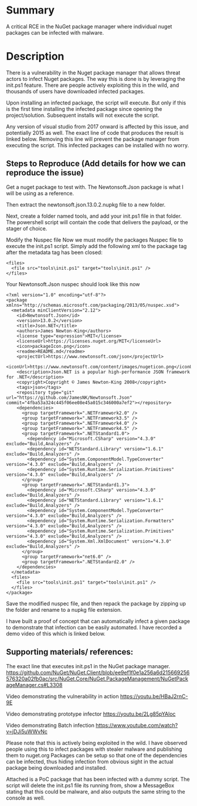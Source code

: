 # Summary
A critical RCE in the NuGet package manager where individual nuget packages can be infected with malware.
    
# Description
There is a vulnerability in the Nuget package manager that allows threat actors to infect Nuget packages.
The way this is done is by leveraging the init.ps1 feature. There are people actively exploiting this in the wild, and thousands of users have downloaded infected packages.

Upon installing an infected package, the script will execute. But only if this is the first time installing the infected package since opening the project/solution. Subsequent installs will not execute the script.

Any version of visual studio from 2017 onward is affected by this issue, and potentially 2015 as well.
The exact line of code that produces the result is linked below. Removing this line will prevent the package manager from executing the script. This infected packages can be installed with no worry.

## Steps to Reproduce (Add details for how we can reproduce the issue)
    
Get a nuget package to test with. The Newtonsoft.Json package is what I will be using as a reference. 
    
Then extract the newtonsoft.json.13.0.2.nupkg file to a new folder. 
    
Next, create a folder named tools, and add your init.ps1 file in that folder. 
The powershell script will contain the code that delivers the payload, or the stager of choice. 

Modify the Nuspec file
Now we must modify the packages Nuspec file to execute the init.ps1 script. 
Simply add the following xml to the package tag after the metadata tag has been closed:
```
<files>
  <file src="tools\init.ps1" target="tools\init.ps1" />
</files>
```

Your Newtonsoft.Json nuspec should look like this now
```
<?xml version="1.0" encoding="utf-8"?>
<package xmlns="http://schemas.microsoft.com/packaging/2013/05/nuspec.xsd">
  <metadata minClientVersion="2.12">
    <id>Newtonsoft.Json</id>
    <version>13.0.2</version>
    <title>Json.NET</title>
    <authors>James Newton-King</authors>
    <license type="expression">MIT</license>
    <licenseUrl>https://licenses.nuget.org/MIT</licenseUrl>
    <icon>packageIcon.png</icon>
    <readme>README.md</readme>
    <projectUrl>https://www.newtonsoft.com/json</projectUrl>
    <iconUrl>https://www.newtonsoft.com/content/images/nugeticon.png</iconUrl>
    <description>Json.NET is a popular high-performance JSON framework for .NET</description>
    <copyright>Copyright © James Newton-King 2008</copyright>
    <tags>json</tags>
    <repository type="git" url="https://github.com/JamesNK/Newtonsoft.Json" commit="4fba53a324c445f06ee08e45a015c346000a7ef2"></repository>
    <dependencies>
      <group targetFramework=".NETFramework2.0" />
      <group targetFramework=".NETFramework3.5" />
      <group targetFramework=".NETFramework4.0" />
      <group targetFramework=".NETFramework4.5" />
      <group targetFramework=".NETStandard1.0">
        <dependency id="Microsoft.CSharp" version="4.3.0" exclude="Build,Analyzers" />
        <dependency id="NETStandard.Library" version="1.6.1" exclude="Build,Analyzers" />
        <dependency id="System.ComponentModel.TypeConverter" version="4.3.0" exclude="Build,Analyzers" />
        <dependency id="System.Runtime.Serialization.Primitives" version="4.3.0" exclude="Build,Analyzers" />
      </group>
      <group targetFramework=".NETStandard1.3">
        <dependency id="Microsoft.CSharp" version="4.3.0" exclude="Build,Analyzers" />
        <dependency id="NETStandard.Library" version="1.6.1" exclude="Build,Analyzers" />
        <dependency id="System.ComponentModel.TypeConverter" version="4.3.0" exclude="Build,Analyzers" />
        <dependency id="System.Runtime.Serialization.Formatters" version="4.3.0" exclude="Build,Analyzers" />
        <dependency id="System.Runtime.Serialization.Primitives" version="4.3.0" exclude="Build,Analyzers" />
        <dependency id="System.Xml.XmlDocument" version="4.3.0" exclude="Build,Analyzers" />
      </group>
      <group targetFramework="net6.0" />
      <group targetFramework=".NETStandard2.0" />
    </dependencies>
  </metadata>
  <files>
    <file src="tools\init.ps1" target="tools\init.ps1" />
  </files>
</package>
```

Save the modified nuspec file, and then repack the package by zipping up the folder and rename to a nupkg file extension.

I have built a proof of concept that can automatically infect a given package to demonstrate that infection can be easily automated. I have recorded a demo video of this which is linked below.

## Supporting materials/ references:

The exact line that executes init.ps1 in the NuGet package manager. 
https://github.com/NuGet/NuGet.Client/blob/ee9ef1f0e1a256a6d215669256576320a02fb0ac/src/NuGet.Core/NuGet.PackageManagement/NuGetPackageManager.cs#L3308

Video demonstrating the vulnerability in action
https://youtu.be/HBaJ2rnC-9E

Video demonstrating prototype infector
https://youtu.be/2Lg85pYAloc

Video demonstrating Batch infection
https://www.youtube.com/watch?v=jDJi5uWWvNc

Please note that this is actively being exploited in the wild. I have observed people using this to infect packages with stealer malware and publishing them to nuget.org
Packages can be setup so that one of the dependencies can be infected, thus hiding infection from obvious sight in the actual package being downloaded and installed. 

Attached is a PoC package that has been infected with a dummy script. The script will delete the init.ps1 file its running from, show a MessageBox stating that this could be malware, and also outputs the same string to the console as well. 